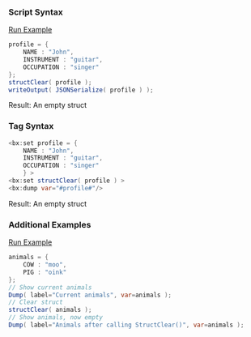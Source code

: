 ### Script Syntax



<a href="https://try.boxlang.io/?code=eJwrKMpPy8xJVbBVqFbg4vRz9HVVsFJQ8srPyFPS4eL09AsOCQr1dfULAYmml2aWJBaBxP2dnUMDHEM8%2Ff1A4sWZeempRUpctdZcxSVFpcklzjmpiUUaCgVQszWtucqLMktS%2FUtLCkpLNBS8gv39glOLMhNzMqtSkZSBFAIA3vYrvA%3D%3D" target="_blank">Run Example</a>

```java
profile = { 
	NAME : "John",
	INSTRUMENT : "guitar",
	OCCUPATION : "singer"
};
structClear( profile );
writeOutput( JSONSerialize( profile ) );

```

Result: An empty struct

### Tag Syntax




```java
<bx:set profile = { 
	NAME : "John",
	INSTRUMENT : "guitar",
	OCCUPATION : "singer"
	} >
<bx:set structClear( profile ) >
<bx:dump var="#profile#"/>
```

Result: An empty struct

### Additional Examples

<a href="https://try.boxlang.io/?code=eJxljs0KwjAQhM%2FNUww5tRDoXelBIognhR48ryVqMD8lTRUR311NezB4Wr7ZnZklpy2ZAQ2eYIXcHbAAt95zwYr9dvMlr92Vs9eS1TXai7%2BjG0NQLoImL1uPti9h6KhMw2W%2B5AI3Cs1MqFKKNIoChhjGLrJpJKlEfpfaZknAfUDZPj7ywtVsoVNUAR0Zo90Z7U9q9f%2FEG64LUEQ%3D" target="_blank">Run Example</a>

```java
animals = { 
	COW : "moo",
	PIG : "oink"
};
// Show current animals
Dump( label="Current animals", var=animals );
// Clear struct
structClear( animals );
// Show animals, now empty
Dump( label="Animals after calling StructClear()", var=animals );

```


